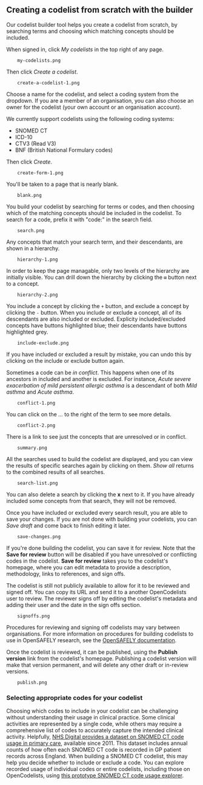 ## Creating a codelist from scratch with the builder

Our codelist builder tool helps you create a codelist from scratch,
by searching terms and choosing which matching concepts should be included.

When signed in, click _My codelists_ in the top right of any page.

        my-codelists.png

Then click _Create a codelist_.

        create-a-codelist-1.png

Choose a name for the codelist, and select a coding system from the dropdown.  If you are a member of an organisation, you can also choose an owner for the codelist (your own account or an organisation account).

We currently support codelists using the following coding systems:

- SNOMED CT
- ICD-10
- CTV3 (Read V3)
- BNF (British National Formulary codes)

Then click _Create_.

        create-form-1.png

You'll be taken to a page that is nearly blank.

        blank.png

You build your codelist by searching for terms or codes, and then choosing which of the matching concepts should be included in the codelist.  To search for a code, prefix it with "code:" in the search field.

        search.png

Any concepts that match your search term, and their descendants, are shown in a hierarchy.

        hierarchy-1.png

In order to keep the page managable, only two levels of the hierarchy are initially visible.
You can drill down the hierarchy by clicking the `⊞` button next to a concept.

        hierarchy-2.png

You include a concept by clicking the `+` button, and exclude a concept by clicking the `-` button.
When you include or exclude a concept, all of its descendants are also included or excluded.
Explicity included/excluded concepts have buttons highlighted blue;
their descendants have buttons highlighted grey.

        include-exclude.png

If you have included or excluded a result by mistake, you can undo this by clicking on the include or exclude button again.

Sometimes a code can be _in conflict_.
This happens when one of its ancestors in included and another is excluded.
For instance, _Acute severe exacerbation of mild persistent allergic asthma_
is a descendant of both _Mild asthma_ and _Acute asthma_.

        conflict-1.png

You can click on the _..._ to the right of the term to see more details.

        conflict-2.png

There is a link to see just the concepts that are unresolved or in conflict.

        summary.png

All the searches used to build the codelist are displayed, and you can view the results of specific searches again by clicking on them.  _Show all_ returns to the combined results of all searches.

        search-list.png

You can also delete a search by clicking the __x__ next to it.  If you have already included some concepts from that search, they will not be removed.

Once you have included or excluded every search result, you are able to save your changes.
If you are not done with building your codelists, you can _Save draft_ and come back to finish editing it later.

        save-changes.png

If you're done building the codelist, you can save it for review. Note that the __Save for review__ button will be disabled if you have unresolved or conflicting codes in the codelist.  __Save for review__  takes you to the codelist's homepage, where you can edit metadata to provide a description, methodology, links to references, and sign offs.


The codelist is still not publicly available to allow for it to be reviewed and signed off.  You can copy its URL and send it to a another OpenCodelists user to review. The reviewer signs off by editing the codelist's metadata and adding their user and the date in the sign offs section.

        signoffs.png

Procedures for reviewing and signing off codelists may vary between organisations.  For more
information on procedures for building codelists to use in OpenSAFELY research, see the
[OpenSAFELY documentation](https://docs.opensafely.org/en/latest/codelist-intro/).

Once the codelist is reviewed, it can be published, using the __Publish version__ link from the codelist's homepage.  Publishing a codelist version will make that version permanent, and will delete any other draft or in-review versions.

        publish.png
        
### Selecting appropriate codes for your codelist

Choosing which codes to include in your codelist can be challenging without understanding their usage in clinical practice. Some clinical activities are represented by a single code, while others may require a comprehensive list of codes to accurately capture the intended clinical activity. Helpfully, [NHS Digital provides a dataset on SNOMED CT code usage in primary care](https://digital.nhs.uk/data-and-information/publications/statistical/mi-snomed-code-usage-in-primary-care), available since 2011. This dataset includes annual counts of how often each SNOMED CT code is recorded in GP patient records across England. When building a SNOMED CT codelist, this may help you decide whether to include or exclude a code. You can explore recorded usage of individual codes or entire codelists, including those on OpenCodelists, using [this prototype SNOMED CT code usage explorer](https://snomed-code-usage.streamlit.app/).


